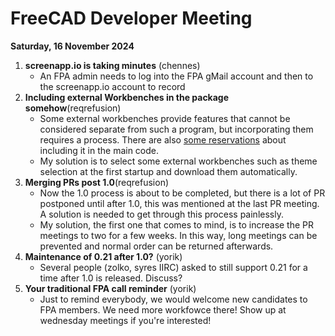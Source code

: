 # FreeCAD Developer Meeting

**Saturday, 16 November 2024**

1. **screenapp.io is taking minutes** (chennes)
   - An FPA admin needs to log into the FPA gMail account and then to the screenapp.io account to record
2. **Including external Workbenches in the package somehow**(reqrefusion)
   - Some external workbenches provide features that cannot be considered separate from such a program, but incorporating them requires a process. There are also [some reservations](https://forum.freecad.org/viewtopic.php?p=790032#p789810) about including it in the main code.
   - My solution is to select some external workbenches such as theme selection at the first startup and download them automatically.
3. **Merging PRs post 1.0**(reqrefusion)
   - Now the 1.0 process is about to be completed, but there is a lot of PR postponed until after 1.0, this was mentioned at the last PR meeting. A solution is needed to get through this process painlessly.
   - My solution, the first one that comes to mind, is to increase the PR meetings to two for a few weeks. In this way, long meetings can be prevented and normal order can be returned afterwards.
4. **Maintenance of 0.21 after 1.0?** (yorik)
   - Several people (zolko, syres IIRC) asked to still support 0.21 for a time after 1.0 is released. Discuss?
5. **Your traditional FPA call reminder** (yorik)
   - Just to remind everybody, we would welcome new candidates to FPA members. We need more workfowce there! Show up at wednesday meetings if you're interested!
